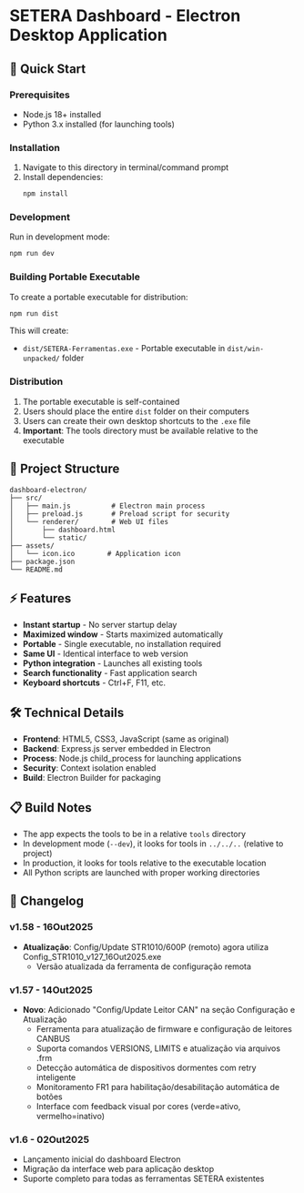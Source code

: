 # SETERA Dashboard - Electron Desktop Application

## 🚀 Quick Start

### Prerequisites
- Node.js 18+ installed
- Python 3.x installed (for launching tools)

### Installation
1. Navigate to this directory in terminal/command prompt
2. Install dependencies:
   ```bash
   npm install
   ```

### Development
Run in development mode:
```bash
npm run dev
```

### Building Portable Executable

To create a portable executable for distribution:

```bash
npm run dist
```

This will create:
- `dist/SETERA-Ferramentas.exe` - Portable executable in `dist/win-unpacked/` folder

### Distribution

1. The portable executable is self-contained
2. Users should place the entire `dist` folder on their computers
3. Users can create their own desktop shortcuts to the `.exe` file
4. **Important**: The tools directory must be available relative to the executable

## 📁 Project Structure

```
dashboard-electron/
├── src/
│   ├── main.js          # Electron main process
│   ├── preload.js       # Preload script for security
│   └── renderer/        # Web UI files
│       ├── dashboard.html
│       └── static/
├── assets/
│   └── icon.ico        # Application icon
├── package.json
└── README.md
```

## ⚡ Features

- **Instant startup** - No server startup delay
- **Maximized window** - Starts maximized automatically
- **Portable** - Single executable, no installation required
- **Same UI** - Identical interface to web version
- **Python integration** - Launches all existing tools
- **Search functionality** - Fast application search
- **Keyboard shortcuts** - Ctrl+F, F11, etc.

## 🛠️ Technical Details

- **Frontend**: HTML5, CSS3, JavaScript (same as original)
- **Backend**: Express.js server embedded in Electron
- **Process**: Node.js child_process for launching applications
- **Security**: Context isolation enabled
- **Build**: Electron Builder for packaging

## 📋 Build Notes

- The app expects the tools to be in a relative `tools` directory
- In development mode (`--dev`), it looks for tools in `../../..` (relative to project)
- In production, it looks for tools relative to the executable location
- All Python scripts are launched with proper working directories

## 📝 Changelog

### v1.58 - 16Out2025
- **Atualização**: Config/Update STR1010/600P (remoto) agora utiliza Config_STR1010_v127_16Out2025.exe
  - Versão atualizada da ferramenta de configuração remota

### v1.57 - 14Out2025
- **Novo**: Adicionado "Config/Update Leitor CAN" na seção Configuração e Atualização
  - Ferramenta para atualização de firmware e configuração de leitores CANBUS
  - Suporta comandos VERSIONS, LIMITS e atualização via arquivos .frm
  - Detecção automática de dispositivos dormentes com retry inteligente
  - Monitoramento FR1 para habilitação/desabilitação automática de botões
  - Interface com feedback visual por cores (verde=ativo, vermelho=inativo)

### v1.6 - 02Out2025
- Lançamento inicial do dashboard Electron
- Migração da interface web para aplicação desktop
- Suporte completo para todas as ferramentas SETERA existentes